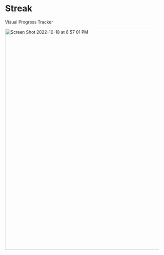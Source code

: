 # Streak

Visual Progress Tracker

<img width="725" alt="Screen Shot 2022-10-18 at 6 57 01 PM" src="https://user-images.githubusercontent.com/87709993/196581611-db95f4fe-49d1-4aeb-93a4-cd40a8f0aaac.png">
